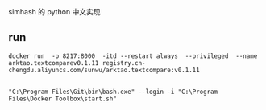 simhash 的 python 中文实现

## run
``` 
docker run  -p 8217:8000  -itd --restart always  --privileged  --name arktao.textcomparev0.1.11 registry.cn-chengdu.aliyuncs.com/sunwu/arktao.textcompare:v0.1.11
```

## 
```
"C:\Program Files\Git\bin\bash.exe" --login -i "C:\Program Files\Docker Toolbox\start.sh"
```

